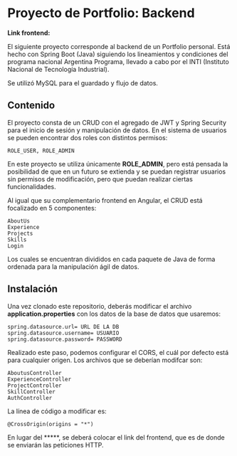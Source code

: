 # Proyecto de Portfolio: Backend

**Link frontend:**

El siguiente proyecto corresponde al backend de un Portfolio personal. Está hecho con Spring Boot (Java) siguiendo los
lineamientos y condiciones del programa nacional Argentina Programa, llevado a cabo por el INTI (Instituto Nacional de Tecnología Industrial).

Se utilizó MySQL para el guardado y flujo de datos.

## Contenido

El proyecto consta de un CRUD con el agregado de JWT y Spring Security para el inicio de sesión y manipulación de datos. En el sistema de usuarios se pueden encontrar
dos roles con distintos permisos:

```
ROLE_USER, ROLE_ADMIN
```
En este proyecto se utiliza únicamente **ROLE_ADMIN**, pero está pensada la posibilidad de que en un futuro se extienda y se puedan registrar usuarios sin permisos de modificación,
pero que puedan realizar ciertas funcionalidades.

Al igual que su complementario frontend en Angular, el CRUD está focalizado en 5 componentes:

```
AboutUs  
Experience  
Projects  
Skills  
Login  
```
Los cuales se encuentran divididos en cada paquete de Java de forma ordenada para la manipulación ágil de datos.

## Instalación

Una vez clonado este repositorio, deberás modificar el archivo **application.properties** con los datos de la base de datos que usaremos:
```
spring.datasource.url= URL DE LA DB
spring.datasource.username= USUARIO
spring.datasource.password= PASSWORD
```
Realizado este paso, podemos configurar el CORS, el cuál por defecto está para cualquier origen. Los archivos que se deberían modifcar son:
```
AboutusController  
ExperienceController  
ProjectController  
SkillController  
AuthController
```
La línea de código a modificar es:
```
@CrossOrigin(origins = "*")
```
En lugar del *****, se deberá colocar el link del frontend, que es de donde se enviarán las peticiones HTTP.
